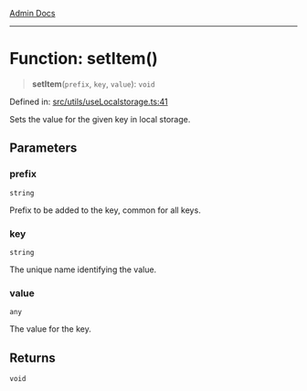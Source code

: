 [Admin Docs](/)

***

# Function: setItem()

> **setItem**(`prefix`, `key`, `value`): `void`

Defined in: [src/utils/useLocalstorage.ts:41](https://github.com/gautam-divyanshu/talawa-admin/blob/10f2081e01fc4f6c0767e35f8c4ed3f09fb1baac/src/utils/useLocalstorage.ts#L41)

Sets the value for the given key in local storage.

## Parameters

### prefix

`string`

Prefix to be added to the key, common for all keys.

### key

`string`

The unique name identifying the value.

### value

`any`

The value for the key.

## Returns

`void`
